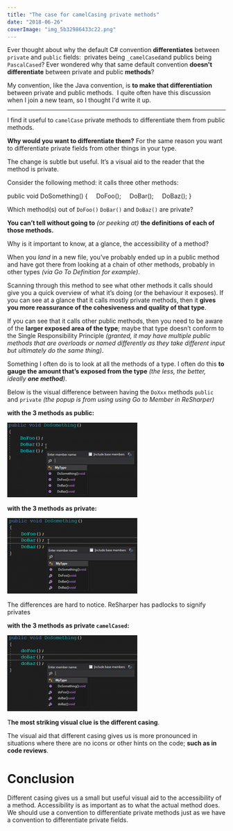 ```yaml
---
title: "The case for camelCasing private methods"
date: "2018-06-26"
coverImage: "img_5b32986433c22.png"
---
```


Ever thought about why the default C# convention **differentiates** between `private` and `public` fields:  privates being `_camelCased`and publics being `PascalCased`? Ever wondered why that same default convention **doesn't differentiate** between private and public **methods**?

My convention, like the Java convention, is **to make that differentiation** between private and public methods.  I quite often have this discussion when I join a new team, so I thought I'd write it up.

* * *

I find it useful to `camelCase` private methods to differentiate them from public methods.

**Why would you want to differentiate them?** For the same reason you want to differentiate private fields from other things in your type.

The change is subtle but useful. It’s a visual aid to the reader that the method is private.

Consider the following method: it calls three other methods:

public void DoSomething()
 {
    DoFoo();
    DoBar();
    DoBaz();
 }

Which method(s) out of `DoFoo()` `DoBar()` and `DoBaz()` are private?

**You can’t tell without going to** _(or peeking at)_ **the definitions of each of those methods.**

Why is it important to know, at a glance, the accessibility of a method?

When you _land_ in a new file, you’ve probably ended up in a public method and have got there from looking at a chain of other methods, probably in other types _(via Go To Definition for example)_.

Scanning through this method to see what other methods it calls should give you a quick overview of what it’s doing (or the behaviour it exposes). If you can see at a glance that it calls mostly private methods, then it **gives you more reassurance of the cohesiveness and quality of that type**.

If you can see that it calls other public methods, then you need to be aware of the **larger exposed area of the type**; maybe that type doesn’t conform to the Single Responsibility Principle _(granted, it may have multiple public methods that are overloads or named differently as they take different input but ultimately do the same thing)_.

Something I often do is to look at all the methods of a type. I often do this **to gauge the amount that’s exposed from the type** _(the less, the better, ideally **one method**)_.

Below is the visual difference between having the `DoXxx` methods `public` and `private` _(the popup is from using using Go to Member in ReSharper)_

**with the 3 methods as public:**

![](images/img_5b3293ab50845-300x172.png)

**with the 3 methods as private:**

![](images/img_5b3293bd2b278-300x174.png)

The differences are hard to notice. ReSharper has padlocks to signify privates

**with the 3 methods as private `camelCased`:**

![](images/img_5b3293ca72d67-300x175.png)

T**he most striking visual clue is the different casing**.

The visual aid that different casing gives us is more pronounced in situations where there are no icons or other hints on the code; **such as in code reviews**.

# Conclusion

Different casing gives us a small but useful visual aid to the accessibility of a method. Accessibility is as important as to what the actual method does. We should use a convention to differentiate private methods just as we have a convention to differentiate private fields.
